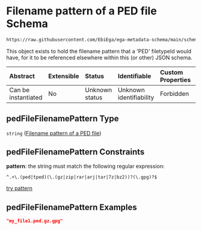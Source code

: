 # Filename pattern of a PED file Schema

```txt
https://raw.githubusercontent.com/EbiEga/ega-metadata-schema/main/schemas/EGA.common-definitions.json#/definitions/pedFileFilenamePattern
```

This object exists to hold the filename pattern that a 'PED' filetypeId would have, for it to be referenced elsewhere within this (or other) JSON schema.

| Abstract            | Extensible | Status         | Identifiable            | Custom Properties | Additional Properties | Access Restrictions | Defined In                                                                                           |
| :------------------ | :--------- | :------------- | :---------------------- | :---------------- | :-------------------- | :------------------ | :--------------------------------------------------------------------------------------------------- |
| Can be instantiated | No         | Unknown status | Unknown identifiability | Forbidden         | Allowed               | none                | [EGA.common-definitions.json\*](../../../schemas/EGA.common-definitions.json "open original schema") |

## pedFileFilenamePattern Type

`string` ([Filename pattern of a PED file](ega-4-definitions-filename-pattern-of-a-ped-file.md))

## pedFileFilenamePattern Constraints

**pattern**: the string must match the following regular expression:&#x20;

```regexp
^.+\.(ped|tped)(\.(gz|zip|rar|arj|tar|7z|bz2))?(\.gpg)?$
```

[try pattern](https://regexr.com/?expression=%5E.%2B%5C.\(ped%7Ctped\)\(%5C.\(gz%7Czip%7Crar%7Carj%7Ctar%7C7z%7Cbz2\)\)%3F\(%5C.gpg\)%3F%24 "try regular expression with regexr.com")

## pedFileFilenamePattern Examples

```json
"my_file1.ped.gz.gpg"
```
